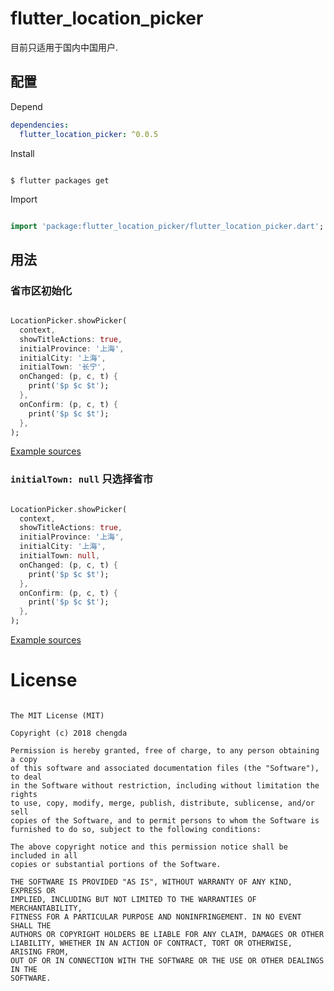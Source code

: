 # flutter_location_picker

目前只适用于国内中国用户.


## 配置

Depend

```yaml
dependencies:
  flutter_location_picker: ^0.0.5
```

Install

```shell

$ flutter packages get

```

Import

```dart

import 'package:flutter_location_picker/flutter_location_picker.dart';

```

## 用法


### 省市区初始化

```dart

LocationPicker.showPicker(
  context,
  showTitleActions: true,
  initialProvince: '上海',
  initialCity: '上海',
  initialTown: '长宁',
  onChanged: (p, c, t) {
    print('$p $c $t');
  },
  onConfirm: (p, c, t) {
    print('$p $c $t');
  },
);

```

[Example sources](./example/locations.gif)


### `initialTown: null` 只选择省市

```dart

LocationPicker.showPicker(
  context,
  showTitleActions: true,
  initialProvince: '上海',
  initialCity: '上海',
  initialTown: null,
  onChanged: (p, c, t) {
    print('$p $c $t');
  },
  onConfirm: (p, c, t) {
    print('$p $c $t');
  },
);


```

[Example sources](./example/locations-without-town.gif)


# License

```

The MIT License (MIT)

Copyright (c) 2018 chengda

Permission is hereby granted, free of charge, to any person obtaining a copy
of this software and associated documentation files (the "Software"), to deal
in the Software without restriction, including without limitation the rights
to use, copy, modify, merge, publish, distribute, sublicense, and/or sell
copies of the Software, and to permit persons to whom the Software is
furnished to do so, subject to the following conditions:

The above copyright notice and this permission notice shall be included in all
copies or substantial portions of the Software.

THE SOFTWARE IS PROVIDED "AS IS", WITHOUT WARRANTY OF ANY KIND, EXPRESS OR
IMPLIED, INCLUDING BUT NOT LIMITED TO THE WARRANTIES OF MERCHANTABILITY,
FITNESS FOR A PARTICULAR PURPOSE AND NONINFRINGEMENT. IN NO EVENT SHALL THE
AUTHORS OR COPYRIGHT HOLDERS BE LIABLE FOR ANY CLAIM, DAMAGES OR OTHER
LIABILITY, WHETHER IN AN ACTION OF CONTRACT, TORT OR OTHERWISE, ARISING FROM,
OUT OF OR IN CONNECTION WITH THE SOFTWARE OR THE USE OR OTHER DEALINGS IN THE
SOFTWARE.

```

